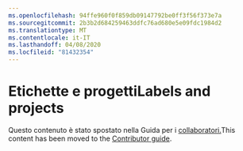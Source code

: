 ```yaml
---
ms.openlocfilehash: 94ffe960f0f859db09147792be0ff3f56f373e7a
ms.sourcegitcommit: 2b3b2d684259463ddfc76ad680e5e09fdc1984d2
ms.translationtype: MT
ms.contentlocale: it-IT
ms.lasthandoff: 04/08/2020
ms.locfileid: "81432354"
---
```

# <a name="labels-and-projects"></a><span data-ttu-id="fb3ff-101">Etichette e progetti</span><span class="sxs-lookup"><span data-stu-id="fb3ff-101">Labels and projects</span></span>

<span data-ttu-id="fb3ff-102">Questo contenuto è stato spostato nella Guida per i [collaboratori.](https://docs.microsoft.com/contribute/dotnet/labels-projects)</span><span class="sxs-lookup"><span data-stu-id="fb3ff-102">This content has been moved to the [Contributor guide](https://docs.microsoft.com/contribute/dotnet/labels-projects).</span></span>
